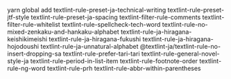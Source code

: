 yarn global add textlint-rule-preset-ja-technical-writing textlint-rule-preset-jtf-style textlint-rule-preset-ja-spacing textlint-filter-rule-comments textlint-filter-rule-whitelist textlint-rule-spellcheck-tech-word textlint-rule-no-mixed-zenkaku-and-hankaku-alphabet textlint-rule-ja-hiragana-keishikimeishi textlint-rule-ja-hiragana-fukushi textlint-rule-ja-hiragana-hojodoushi textlint-rule-ja-unnatural-alphabet @textlint-ja/textlint-rule-no-insert-dropping-sa textlint-rule-prefer-tari-tari textlint-rule-general-novel-style-ja textlint-rule-period-in-list-item textlint-rule-footnote-order textlint-rule-ng-word textlint-rule-prh textlint-rule-abbr-within-parentheses

